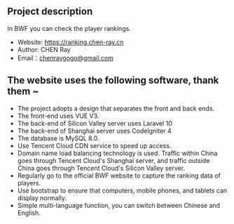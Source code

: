 ## Project description

In BWF you can check the player rankings.

* Website: <a href="https://ranking.chen-ray.cn">https://ranking.chen-ray.cn </a>
* Author: CHEN Ray 
* Email：chenraygogo@gmail.com

## The website uses the following software, thank them ~

* The project adopts a design that separates the front and back ends.
* The front-end uses VUE V3.
* The back-end of Silicon Valley server uses Laravel 10
* The back-end of Shanghai server uses CodeIgniter 4
* The database is MySQL 8.0.
* Use Tencent Cloud CDN service to speed up access.
* Domain name load balancing technology is used. Traffic within China goes through Tencent Cloud's Shanghai server, and traffic outside China goes through Tencent Cloud's Silicon Valley server.
* Regularly go to the official BWF website to capture the ranking data of players.
* Use bootstrap to ensure that computers, mobile phones, and tablets can display normally.
* Simple multi-language function, you can switch between Chinese and English.
